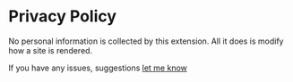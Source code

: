 # Privacy Policy
No personal information is collected by this extension. All it does is modify how a site is rendered.

If you have any issues, suggestions [let me know](dhruv.techapps@gmail.com) 
